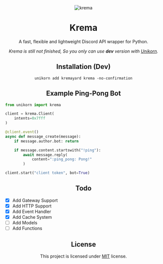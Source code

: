 <div align="center">
<img src="https://avatars.githubusercontent.com/u/87482214?s=256&v=4" alt="krema"/>
<h1>Krema</h1>
<p>A fast, flexible and lightweight Discord API wrapper for Python.</p>
<p><i>Krema is still not finished, So you only can use <b>dev</b> version with <a href="https://github.com/5elenay/unikorn">Unikorn</a>.</i></p>

## Installation (Dev)

`unikorn add kremayard krema -no-confirmation`

## Example Ping-Pong Bot

<div align="left">

```py
from unikorn import krema

client = krema.Client(
    intents=0x7fff
)

@client.event()
async def message_create(message):
    if message.author.bot: return

    if message.content.startswith("!ping"):
        await message.reply(
            content=":ping_pong: Pong!"
        )

client.start("client token", bot=True)
```

</div>

## Todo

<div align="left">

- [x] Add Gateway Support
- [x] Add HTTP Support
- [x] Add Event Handler
- [x] Add Cache System
- [ ] Add Models
- [ ] Add Functions

</div>

## License

This project is licensed under [MIT](https://opensource.org/licenses/MIT) license.

</div>
